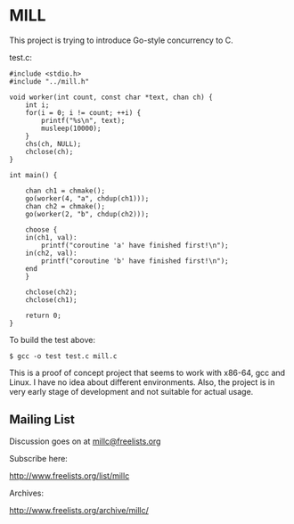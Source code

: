 MILL
====

This project is trying to introduce Go-style concurrency to C.

test.c:
```
#include <stdio.h>
#include "../mill.h"

void worker(int count, const char *text, chan ch) {
    int i;
    for(i = 0; i != count; ++i) {
        printf("%s\n", text);
        musleep(10000);
    }
    chs(ch, NULL);
    chclose(ch);
}

int main() {

    chan ch1 = chmake();
    go(worker(4, "a", chdup(ch1)));
    chan ch2 = chmake();
    go(worker(2, "b", chdup(ch2)));

    choose {
    in(ch1, val):
        printf("coroutine 'a' have finished first!\n");
    in(ch2, val):
        printf("coroutine 'b' have finished first!\n");
    end
    }

    chclose(ch2);
    chclose(ch1);

    return 0;
}
```

To build the test above:
```
$ gcc -o test test.c mill.c
```

This is a proof of concept project that seems to work with x86-64, gcc
and Linux. I have no idea about different environments. Also, the project
is in very early stage of development and not suitable for actual usage.

Mailing List
------------

Discussion goes on at millc@freelists.org

Subscribe here:

http://www.freelists.org/list/millc

Archives:

http://www.freelists.org/archive/millc/
